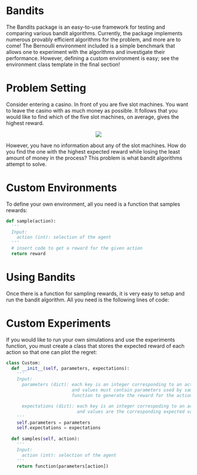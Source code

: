 # Bandits
The Bandits package is an easy-to-use framework for testing and comparing various bandit algorithms. Currently, the package implements numerous provably efficient algorithms for the problem, and more are to come! The Bernoulli environment included is a simple benchmark that allows one to experiment with the algorithms and investigate their performance. However, defining a custom environment is easy; see the environment class template in the final section!

# Problem Setting
Consider entering a casino. In front of you are five slot machines. You want to leave the casino with as much money as possible. It follows that you would like to find which of the five slot machines, on average, gives the highest reward.

<p align="center">
  <img src="https://cdn.analyticsvidhya.com/wp-content/uploads/2018/09/im_210.png" />
</p>

However, you have no information about any of the slot machines. How do you find the one with the highest expected reward while losing the least amount of money in the process? This problem is what bandit algorithms attempt to solve. 

# Custom Environments
To define your own environment, all you need is a function that samples rewards: 

```python
def sample(action): 
  '''
  Input: 
    action (int): selection of the agent
  '''
  # insert code to get a reward for the given action
  return reward
```

# Using Bandits
Once there is a function for sampling rewards, it is very easy to setup and run the bandit algorithm. All you need is the following lines of code:



# Custom Experiments
If you would like to run your own simulations and use the experiments function, you must create a class that stores the expected reward of each action so that one can plot the regret:

```python
class Custom:
  def __init__(self, parameters, expectations): 
    '''
    Input: 
      parameters (dict): each key is an integer corresponding to an action
                         and values must contain parameters used by sample
                         function to generate the reward for the action

      expectations (dict): each key is an integer correspoding to an action
                           and values are the corresponding expected values
    '''
    self.parameters = parameters
    self.expectations = expectations
    
  def samples(self, action): 
    '''
    Input: 
      action (int): selection of the agent
    '''
    return function(parameters[action])
```


